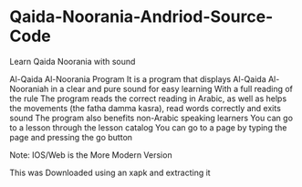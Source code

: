 # Qaida-Noorania-Andriod-Source-Code

Learn Qaida Noorania with sound

Al-Qaida Al-Noorania Program
It is a program that displays Al-Qaida Al-Nooraniah in a clear and pure sound for easy learning
With a full reading of the rule
The program reads the correct reading in Arabic, as well as helps the movements (the fatha damma kasra), read words correctly and exits sound
The program also benefits non-Arabic speaking learners
You can go to a lesson through the lesson catalog
You can go to a page by typing the page and pressing the go button

Note: IOS/Web is the More Modern Version

This was Downloaded using an xapk and extracting it
